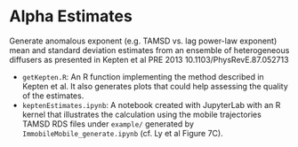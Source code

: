 # Alpha Estimates

Generate anomalous exponent (e.g. TAMSD vs. lag power-law exponent) mean and standard deviation estimates from an ensemble of heterogeneous diffusers as presented in Kepten et al PRE 2013 10.1103/PhysRevE.87.052713

- `getKepten.R`: An R function implementing the method described in Kepten et al. It also generates plots that could help assessing the quality of the estimates.
- `keptenEstimates.ipynb`: A notebook created with JupyterLab with an R kernel that illustrates the calculation using the mobile trajectories TAMSD RDS files under `example/` generated by  `ImmobileMobile_generate.ipynb` (cf. Ly et al Figure 7C). 
